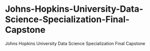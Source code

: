 # Johns-Hopkins-University-Data-Science-Specialization-Final-Capstone
Johns Hopkins University Data Science Specialization Final Capstone 
